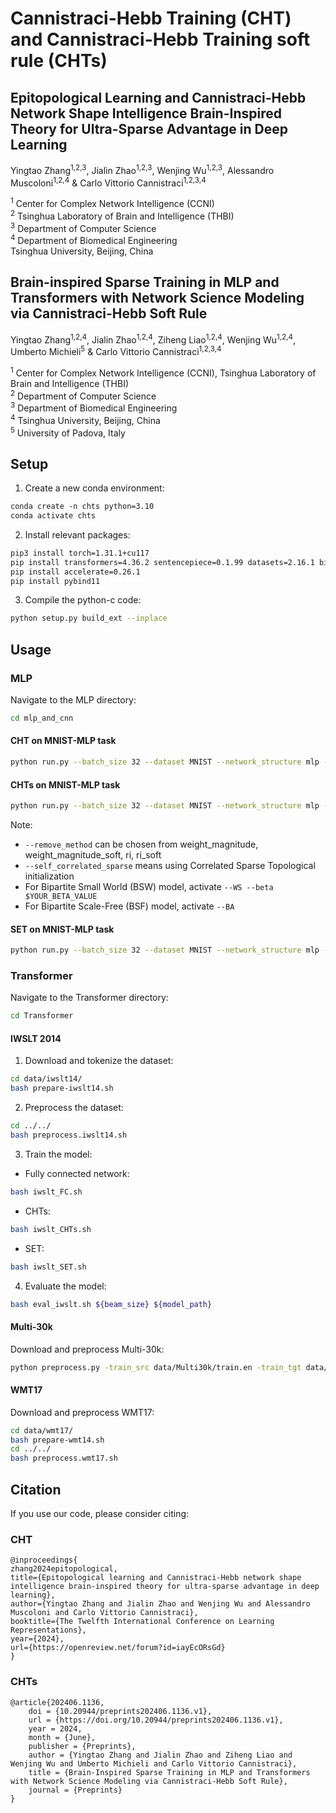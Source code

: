 # Cannistraci-Hebb Training (CHT) and Cannistraci-Hebb Training soft rule (CHTs)

## Epitopological Learning and Cannistraci-Hebb Network Shape Intelligence Brain-Inspired Theory for Ultra-Sparse Advantage in Deep Learning

Yingtao Zhang<sup>1,2,3</sup>, Jialin Zhao<sup>1,2,3</sup>, Wenjing Wu<sup>1,2,3</sup>, Alessandro Muscoloni<sup>1,2,4</sup> & Carlo Vittorio Cannistraci<sup>1,2,3,4</sup>

<sup>1</sup> Center for Complex Network Intelligence (CCNI)  
<sup>2</sup> Tsinghua Laboratory of Brain and Intelligence (THBI)  
<sup>3</sup> Department of Computer Science  
<sup>4</sup> Department of Biomedical Engineering  
Tsinghua University, Beijing, China

## Brain-inspired Sparse Training in MLP and Transformers with Network Science Modeling via Cannistraci-Hebb Soft Rule

Yingtao Zhang<sup>1,2,4</sup>, Jialin Zhao<sup>1,2,4</sup>, Ziheng Liao<sup>1,2,4</sup>, Wenjing Wu<sup>1,2,4</sup>, Umberto Michieli<sup>5</sup> & Carlo Vittorio Cannistraci<sup>1,2,3,4</sup>

<sup>1</sup> Center for Complex Network Intelligence (CCNI), Tsinghua Laboratory of Brain and Intelligence (THBI)  
<sup>2</sup> Department of Computer Science  
<sup>3</sup> Department of Biomedical Engineering  
<sup>4</sup> Tsinghua University, Beijing, China  
<sup>5</sup> University of Padova, Italy

## Setup

1. Create a new conda environment:

```markdown
conda create -n chts python=3.10
conda activate chts
```

2. Install relevant packages:

```bash
pip3 install torch=1.31.1+cu117
pip install transformers=4.36.2 sentencepiece=0.1.99 datasets=2.16.1 bitsandbytes=0.42.0
pip install accelerate=0.26.1
pip install pybind11
```

3. Compile the python-c code:

```bash
python setup.py build_ext --inplace
```

## Usage

### MLP

Navigate to the MLP directory:

```bash
cd mlp_and_cnn
```

#### CHT on MNIST-MLP task

```bash
python run.py --batch_size 32 --dataset MNIST --network_structure mlp --weight_decay 5e-04 --regrow_method CH3_L3 --init_mode swi --update_mode zero --bias --linearlr --epochs 100 --learning_rate 0.025 --cuda_device 3 --dim 2 --update_interval 1 --reset_parameters --self_correlated_sparse --no_log --chain_removal --zeta 0.3 --remove_method weight_magnitude --seed 0 --sparsity 0.99 --early_stop
```

#### CHTs on MNIST-MLP task

```bash
python run.py --batch_size 32 --dataset MNIST --network_structure mlp --weight_decay 5e-04 --regrow_method CH3_L3_soft --init_mode swi --update_mode zero --bias --linearlr --epochs 100 --learning_rate 0.025 --cuda_device 3 --dim 2 --update_interval 1 --reset_parameters --self_correlated_sparse --no_log --chain_removal --zeta 0.3 --remove_method weight_magnitude_soft --seed 0 --sparsity 0.99
```

Note:

- `--remove_method` can be chosen from weight_magnitude, weight_magnitude_soft, ri, ri_soft 
- `--self_correlated_sparse` means using Correlated Sparse Topological initialization
- For Bipartite Small World (BSW) model, activate `--WS --beta $YOUR_BETA_VALUE`
- For Bipartite Scale-Free (BSF) model, activate `--BA`

#### SET on MNIST-MLP task

```bash
python run.py --batch_size 32 --dataset MNIST --network_structure mlp --weight_decay 5e-04 --regrow_method random --init_mode kaiming --update_mode zero --bias --linearlr --epochs 100 --learning_rate 0.025 --cuda_device 3 --dim 2 --update_interval 1 --reset_parameters --no_log --zeta 0.3 --remove_method weight_magnitude --seed 0 --sparsity 0.99
```

### Transformer

Navigate to the Transformer directory:

```bash
cd Transformer
```

#### IWSLT 2014

1. Download and tokenize the dataset:

```bash
cd data/iwslt14/
bash prepare-iwslt14.sh
```

2. Preprocess the dataset:

```bash
cd ../../
bash preprocess.iwslt14.sh
```

3. Train the model:

- Fully connected network:

```bash
bash iwslt_FC.sh
```

- CHTs:

```bash
bash iwslt_CHTs.sh
```

- SET:

```bash
bash iwslt_SET.sh
```

4. Evaluate the model:

```bash
bash eval_iwslt.sh ${beam_size} ${model_path}
```

#### Multi-30k

Download and preprocess Multi-30k:

```bash
python preprocess.py -train_src data/Multi30k/train.en -train_tgt data/Multi30k/train.de -valid_src data/Multi30k/val.en -valid_tgt data/Multi30k/val.de -save_data data/Multi30k/processed.noshare -src_seq_length 256 -tgt_seq_length 256 -src_vocab_size 40000 -tgt_vocab_size 40000
```

#### WMT17

Download and preprocess WMT17:

```bash
cd data/wmt17/
bash prepare-wmt14.sh
cd ../../
bash preprocess.wmt17.sh
```

## Citation

If you use our code, please consider citing:

### CHT

```
@inproceedings{
zhang2024epitopological,
title={Epitopological learning and Cannistraci-Hebb network shape intelligence brain-inspired theory for ultra-sparse advantage in deep learning},
author={Yingtao Zhang and Jialin Zhao and Wenjing Wu and Alessandro Muscoloni and Carlo Vittorio Cannistraci},
booktitle={The Twelfth International Conference on Learning Representations},
year={2024},
url={https://openreview.net/forum?id=iayEcORsGd}
}
```

### CHTs

```
@article{202406.1136,
	doi = {10.20944/preprints202406.1136.v1},
	url = {https://doi.org/10.20944/preprints202406.1136.v1},
	year = 2024,
	month = {June},
	publisher = {Preprints},
	author = {Yingtao Zhang and Jialin Zhao and Ziheng Liao and Wenjing Wu and Umberto Michieli and Carlo Vittorio Cannistraci},
	title = {Brain-Inspired Sparse Training in MLP and Transformers with Network Science Modeling via Cannistraci-Hebb Soft Rule},
	journal = {Preprints}
}
```

